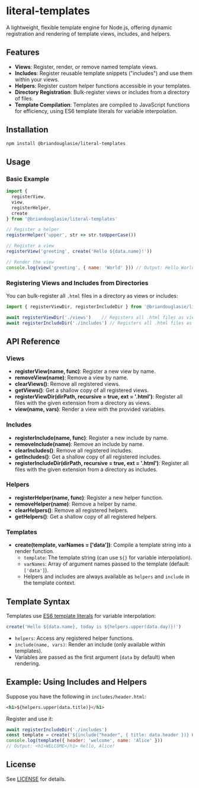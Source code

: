 # literal-templates

A lightweight, flexible template engine for Node.js, offering dynamic registration and rendering of template views, includes, and helpers.

## Features

- **Views**: Register, render, or remove named template views.
- **Includes**: Register reusable template snippets ("includes") and use them within your views.
- **Helpers**: Register custom helper functions accessible in your templates.
- **Directory Registration**: Bulk-register views or includes from a directory of files.
- **Template Compilation**: Templates are compiled to JavaScript functions for efficiency, using ES6 template literals for variable interpolation.

## Installation

```bash
npm install @briandouglasie/literal-templates
```

## Usage

### Basic Example

```js
import {
  registerView,
  view,
  registerHelper,
  create
} from '@briandouglasie/literal-templates'

// Register a helper
registerHelper('upper', str => str.toUpperCase())

// Register a view
registerView('greeting', create('Hello ${data.name}!'))

// Render the view
console.log(view('greeting', { name: 'World' })) // Output: Hello World!
```

### Registering Views and Includes from Directories

You can bulk-register all `.html` files in a directory as views or includes:

```js
import { registerViewDir, registerIncludeDir } from '@briandouglasie/literal-templates'

await registerViewDir('./views')    // Registers all .html files as views
await registerIncludeDir('./includes') // Registers all .html files as includes
```

## API Reference

### Views

- **registerView(name, func)**: Register a new view by name.
- **removeView(name)**: Remove a view by name.
- **clearViews()**: Remove all registered views.
- **getViews()**: Get a shallow copy of all registered views.
- **registerViewDir(dirPath, recursive = true, ext = '.html')**: Register all files with the given extension from a directory as views.
- **view(name, vars)**: Render a view with the provided variables.

### Includes

- **registerInclude(name, func)**: Register a new include by name.
- **removeInclude(name)**: Remove an include by name.
- **clearIncludes()**: Remove all registered includes.
- **getIncludes()**: Get a shallow copy of all registered includes.
- **registerIncludeDir(dirPath, recursive = true, ext = '.html')**: Register all files with the given extension from a directory as includes.

### Helpers

- **registerHelper(name, func)**: Register a new helper function.
- **removeHelper(name)**: Remove a helper by name.
- **clearHelpers()**: Remove all registered helpers.
- **getHelpers()**: Get a shallow copy of all registered helpers.

### Templates

- **create(template, varNames = ['data'])**: Compile a template string into a render function.
    - `template`: The template string (can use `${}` for variable interpolation).
    - `varNames`: Array of argument names passed to the template (default: `['data']`).
    - Helpers and includes are always available as `helpers` and `include` in the template context.

## Template Syntax

Templates use [ES6 template literals](https://developer.mozilla.org/en-US/docs/Web/JavaScript/Reference/Template_literals) for variable interpolation:

```js
create('Hello ${data.name}, today is ${helpers.upper(data.day)}!')
```

- `helpers`: Access any registered helper functions.
- `include(name, vars)`: Render an include (only available within templates).
- Variables are passed as the first argument (`data` by default) when rendering.

## Example: Using Includes and Helpers

Suppose you have the following in `includes/header.html`:

```html
<h1>${helpers.upper(data.title)}</h1>
```

Register and use it:

```js
await registerIncludeDir('./includes')
const template = create('${include("header", { title: data.header })} Hello, ${data.name}!')
console.log(template({ header: 'welcome', name: 'Alice' }))
// Output: <h1>WELCOME</h1> Hello, Alice!
```

## License

See [LICENSE](./LICENSE) for details.
